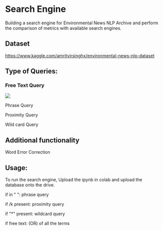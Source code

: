 
# Search Engine
Building a search engine for Environmental News NLP Archive and perform the comparison of metrics with available search engines.

## Dataset

https://www.kaggle.com/amritvirsinghx/environmental-news-nlp-dataset

## Type of Queries:

### Free Text Query
![](https://github.com/kavya76/Search-Engine/blob/main/Snapshots/free_text.PNG)

Phrase Query

Proximity Query

Wild card Query

## Additional functionality

Word Error Correction 

## Usage:

To run the search engine, Upload the ipynb in colab and upload the database onto the drive. 

 if in " ": phrase query
  
 if /k present: proximity query
  
 if "*" present: wildcard query
 
 if free text: (OR) of all the terms

